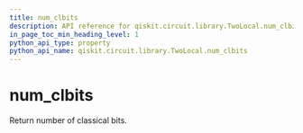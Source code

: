 ```yaml
---
title: num_clbits
description: API reference for qiskit.circuit.library.TwoLocal.num_clbits
in_page_toc_min_heading_level: 1
python_api_type: property
python_api_name: qiskit.circuit.library.TwoLocal.num_clbits
---
```


# num\_clbits

Return number of classical bits.

